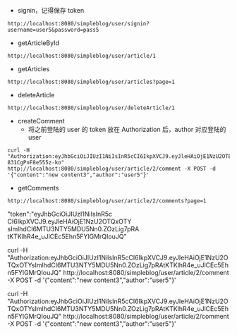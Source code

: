 * signin，记得保存 token

```shell
http://localhost:8080/simpleblog/user/signin?username=user5&password=pass5
```

* getArticleById

```
http://localhost:8080/simpleblog/user/article/1
```

* getArticles

```
http://localhost:8080/simpleblog/user/articles?page=1
```

* deleteArticle

```
http://localhost:8080/simpleblog/user/deleteArticle/1
```

* createComment 
  * 将之前登陆的 user 的 token 放在 Authorization 后，author 对应登陆的 user

```
curl -H "Authorization:eyJhbGciOiJIUzI1NiIsInR5cCI6IkpXVCJ9.eyJleHAiOjE1NzU2OTE4MzcsImlhdCI6MTU3NTY4ODIzN30.4Uw5rYZPCxB7uXNrVtn69Tmsy-831CgPnF8e555z-ko" http://localhost:8080/simpleblog/user/article/2/comment -X POST -d '{"content":"new content3","author":"user5"}'
```

* getComments

```
http://localhost:8080/simpleblog/user/article/2/comments?page=1
```



"token":"eyJhbGciOiJIUzI1NiIsInR5c
                    CI6IkpXVCJ9.eyJleHAiOjE1NzU2OTQxOTY
                    sImlhdCI6MTU3NTY5MDU5Nn0.ZOzLig7pRA
                    tKTKlhR4e_uJlCEc5Ehn5FYlGMrQIouJQ"

curl -H "Authorization:eyJhbGciOiJIUzI1NiIsInR5cCI6IkpXVCJ9.eyJleHAiOjE1NzU2OTQxOTYsImlhdCI6MTU3NTY5MDU5Nn0.ZOzLig7pRAtKTKlhR4e_uJlCEc5Ehn5FYlGMrQIouJQ" http://localhost:8080/simpleblog/user/article/2/comment -X POST -d '{"content":"new content3","author":"user5"}'

curl -H "Authorization:eyJhbGciOiJIUzI1NiIsInR5cCI6IkpXVCJ9.eyJleHAiOjE1NzU2OTQxOTYsImlhdCI6MTU3NTY5MDU5Nn0.ZOzLig7pRAtKTKlhR4e_uJlCEc5Ehn5FYlGMrQIouJQ" http://localhost:8080/simpleblog/user/article/2/comment -X POST -d '{"content":"new content3","author":"user5"}'